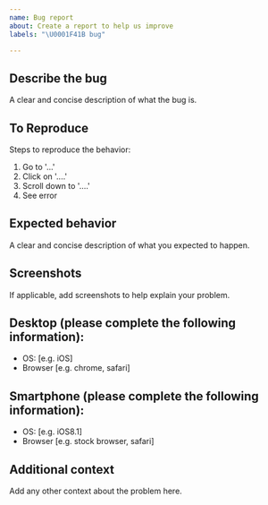```yaml
---
name: Bug report
about: Create a report to help us improve
labels: "\U0001F41B bug"

---
```


## Describe the bug
A clear and concise description of what the bug is.

## To Reproduce
Steps to reproduce the behavior:
1. Go to '...'
2. Click on '....'
3. Scroll down to '....'
4. See error

## Expected behavior
A clear and concise description of what you expected to happen.

## Screenshots
If applicable, add screenshots to help explain your problem.

## Desktop (please complete the following information):
 - OS: [e.g. iOS]
 - Browser [e.g. chrome, safari]

## Smartphone (please complete the following information):
 - OS: [e.g. iOS8.1]
 - Browser [e.g. stock browser, safari]

## Additional context
Add any other context about the problem here.
